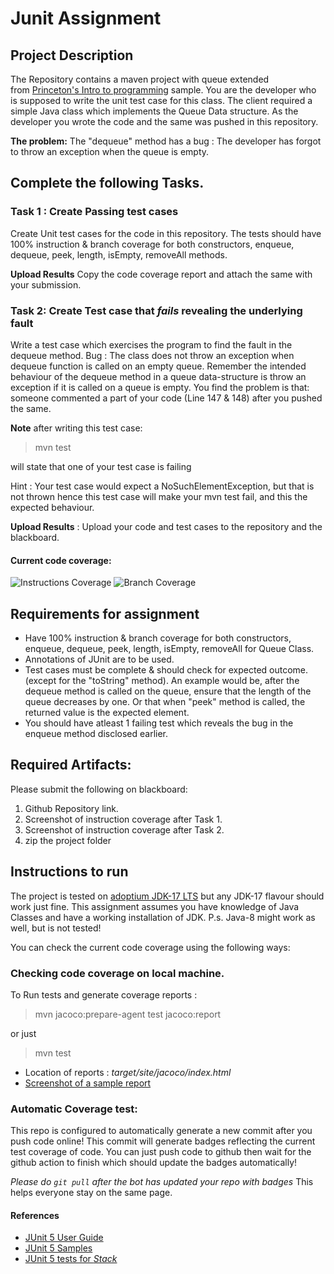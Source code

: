 # Junit Assignment
## Project Description

The Repository contains a maven project with queue extended from [Princeton's Intro to programming](https://introcs.cs.princeton.edu/java/43stack/) sample.
You are the developer who is supposed to write the unit test case for this class.
The client required a simple Java class which implements the Queue Data structure. As the developer you wrote the code and the same was pushed in this repository.

**The problem:** The "dequeue" method has a bug : The developer has forgot to throw an exception when the queue is empty.

## Complete the following Tasks.
### Task 1 : Create Passing test cases
Create Unit test cases for the code in this repository. The tests should have 100% instruction & branch coverage for both constructors, enqueue, dequeue, peek, length, isEmpty, removeAll methods.

**Upload Results** Copy the code coverage report and attach the same with your submission.


### Task 2:  Create Test case that *fails* revealing the underlying fault
Write a test case which exercises the program to find the fault in the dequeue method. 
Bug : The class does not throw an exception when dequeue function is called on an empty queue. Remember the intended behaviour of the dequeue method in a queue data-structure is throw an exception if it is called on a queue is empty. You find the problem is that: someone commented a part of your code (Line 147 & 148) after you pushed the same.

**Note** after writing this test case: 

> mvn test

will state that one of your test case is failing

Hint : Your test case would expect a NoSuchElementException, but that is not thrown hence this test case will make your mvn test fail, and this the expected behaviour.

**Upload Results** : Upload your code and test cases to the repository and the blackboard.


#### Current code coverage: 
![Instructions Coverage](.github/badges/jacoco.svg "Instructions Coverage Jacoco")
![Branch Coverage](.github/badges/branches.svg "Branch Coverage Jacoco")

## Requirements for assignment

* Have 100% instruction & branch coverage for both constructors, enqueue, dequeue, peek, length, isEmpty, removeAll for Queue Class.
* Annotations of JUnit are to be used.
* Test cases must be complete & should check for expected outcome. (except for the "toString" method). An example would be, after the dequeue method is called on the queue, ensure that the length of the queue decreases by one. Or that when "peek" method is called, the returned value is the expected element.
* You should have atleast 1 failing test which reveals the bug in the enqueue method disclosed earlier.

## Required Artifacts:
Please submit the following on blackboard:
1. Github Repository link.
2. Screenshot of instruction coverage after Task 1.
3. Screenshot of instruction coverage after Task 2.
4. zip the project folder
## Instructions to run
The project is tested on [adoptium JDK-17 LTS](https://adoptium.net) but any JDK-17 flavour should work just fine.
This assignment assumes you have knowledge of Java Classes and have a working installation of JDK. P.s. Java-8 might work as well, but is not tested!


You can check the current code coverage using the following ways:
### Checking code coverage on local machine.
To Run tests and generate coverage reports :

> mvn jacoco:prepare-agent test jacoco:report

or just 

> mvn test
* Location of reports : *target/site/jacoco/index.html*
* [Screenshot of a sample report](https://github.com/ninadpchaudhari/JUnit-Assignment/blob/master/jacoco-report-sample.png?raw=true) 

### Automatic Coverage test: 
This repo is configured to automatically generate a new commit after you push code online!
This commit will generate badges reflecting the current test coverage of code.
You can just push code to github then wait for the github action to finish
which should update the badges automatically! 

*Please do `git pull` after the bot has updated your repo with badges*
This helps everyone stay on the same page.


#### References
* [JUnit 5 User Guide](https://junit.org/junit5/docs/current/user-guide)
* [JUnit 5 Samples](https://github.com/junit-team/junit5-samples)
* [JUnit 5 tests for *Stack*](https://github.com/junit-team/junit5/blob/master/documentation/src/test/java/example/TestingAStackDemo.java)
